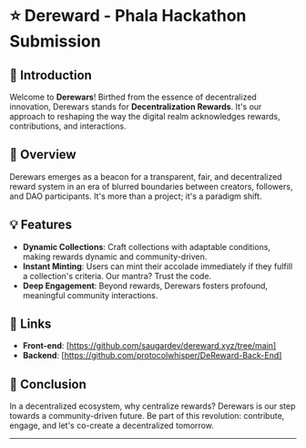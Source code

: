 # ⭐  **Dereward** - Phala Hackathon Submission

## 📜 **Introduction**
Welcome to **Derewars**! Birthed from the essence of decentralized innovation, Derewars stands for **Decentralization Rewards**. It's our approach to reshaping the way the digital realm acknowledges rewards, contributions, and interactions.

## 🌟 **Overview**
Derewars emerges as a beacon for a transparent, fair, and decentralized reward system in an era of blurred boundaries between creators, followers, and DAO participants. It's more than a project; it's a paradigm shift.

## 💡 **Features**
- **Dynamic Collections**: Craft collections with adaptable conditions, making rewards dynamic and community-driven.
- **Instant Minting**: Users can mint their accolade immediately if they fulfill a collection's criteria. Our mantra? Trust the code.
- **Deep Engagement**: Beyond rewards, Derewars fosters profound, meaningful community interactions.

## 🔗 **Links**
- **Front-end**: [https://github.com/saugardev/dereward.xyz/tree/main]
- **Backend**: [https://github.com/protocolwhisper/DeReward-Back-End]

## 🚀 **Conclusion**
In a decentralized ecosystem, why centralize rewards? Derewars is our step towards a community-driven future. Be part of this revolution: contribute, engage, and let's co-create a decentralized tomorrow.

---

